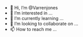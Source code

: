 - 👋 Hi, I’m @Varrenjones
- 👀 I’m interested in ...
- 🌱 I’m currently learning ...
- 💞️ I’m looking to collaborate on ...
- 📫 How to reach me ...

<!---
Varrenjones/Varrenjones is a ✨ special ✨ repository because its `README.md` (this file) appears on your GitHub profile.
You can click the Preview link to take a look at your changes.
--->
